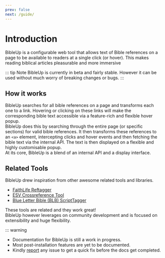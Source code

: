 ```yaml
---
prev: false
next: /guide/
---
```


# Introduction
BibleUp is a configurable web tool that allows text of Bible references on a page to be available to readers at a single click (or hover). This makes reading biblical articles pleasurable and more immersive

::: tip Note
BibleUp is currently in beta and fairly stable. However it can be used without much worry of breaking changes or bugs.
::: 

## How it works
BibleUp searches for all bible references on a page and transforms each one to a link. Hovering or clicking on these links will make the corresponding bible text accessible via a feature-rich and flexible hover popup. <br>
BibleUp does this by searching through the entire page (or specific sections) for valid bible references. It then transforms these references to an `<a>` element, intercepting clicks and hover events and then fetching the bible text via the internal API. The text is then displayed on a flexible and highly customisable popup.<br>
At its core, BibleUp is a blend of an internal API and a display interface.

## Related Tools
BibleUp drew inspiration from other awesome related tools and libraries. 
- [FaithLife Reftagger](https://faithlife.com/products/reftagger)
- [ESV Crossreference Tool](https://www.esv.org/resources/esv-crossreference-tool/)
- [Blue Letter Bible (BLB) ScriptTagger](https://www.blueletterbible.org/webtools/blb_scripttagger.cfm)

These tools are related and they work great!<br>
BibleUp however leverages on community development and is focused on extensibility and huge flexibility.

::: warning
- Documentation for BibleUp is still a work in progress.
- Most post-installation features are yet to be documented.
- Kindly [report](https://github.com/Bibleup/bibleup/issues) any issue to get a quick fix before the docs get completed.
